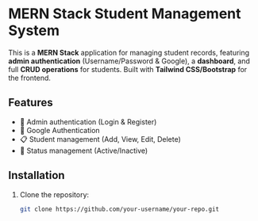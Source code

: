 # MERN Stack Student Management System

This is a **MERN Stack** application for managing student records, featuring **admin authentication** (Username/Password & Google), a **dashboard**, and full **CRUD operations** for students. Built with **Tailwind CSS/Bootstrap** for the frontend.

## Features
- 🔑 Admin authentication (Login & Register)
- 🔹 Google Authentication
- 📋 Student management (Add, View, Edit, Delete)
- 🔄 Status management (Active/Inactive)

## Installation
1. Clone the repository:
   ```sh
   git clone https://github.com/your-username/your-repo.git


